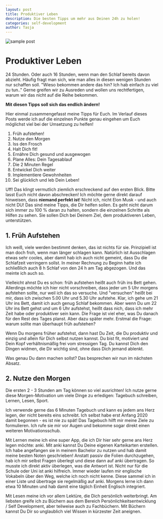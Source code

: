 ```yaml
---
layout: post
title: Produktiver Leben
description: Die besten Tipps um mehr aus Deinen 24h zu holen!
categories: self-development
author: Tasja
---
```


![sample post]({{site.baseurl_fix}}images/image-2.png)


# Produktiver Leben

24 Stunden. Oder auch 16 Stunden, wenn man den Schlaf bereits davon abzieht. Häufig fragt man sich, wie man alles in diesen wenigen Stunden nur schaffen soll.
"Wieso bekommen andere das hin? Ich hab einfach zu viel zu tun.."
Gerne greifen wir zu Ausreden und wollen uns rechtfertigen, warum wir das nicht auf die Reihe bekommen.

**Mit diesen Tipps soll sich das endlich ändern!**

Hier einmal zusammengefasst meine Tipps für Euch. Im Verlauf dieses Posts werde ich auf die einzelnen Punkte genau eingehen um Euch möglichst viel bei der Umsetzung zu helfen!

1. Früh aufstehen!
2. Nutze den Morgen
3. Iss den Frosch
4. Halt Dich fit!
5. Ernähre Dich gesund und ausgewogen
6. Plane Alles: Dein Tagesablauf
7. Die 2 Minuten Regel
8. Entwickel Dich weiter
9. Implementiere Gewohnheiten
10. Sei glücklich und leb Dein Leben!

Uff! Das klingt vermutlich ziemlich erschreckend auf den ersten Blick. Bitte lasst Euch nicht davon abschrecken! Ich möchte gerne direkt darauf hinweisen, dass **niemand perfekt ist**! Nicht ich, nicht Elon Musk - und auch nicht DU! Das sind meine Tipps, die Dir helfen sollen. Es geht nicht darum sich immer zu 100 % daran zu halten, sondern die einzelnen Schritte als Hilfen zu sehen. Sie sollen Dich bei Deinem Ziel, dem produktiveren Leben, unterstützen. 


## 1. Früh Aufstehen

Ich weiß, viele werden bestimmt denken, das ist nichts für sie. 
Prinzipiell ist man doch froh, wenn man länger schlagen kann. 
Natürlich ist Ausschlagen etwas sehr cooles, aber damit hab ich auch nicht gemeint, dass Du die Schlafzeit verringern sollst. 
In meiner Rechnung zu Beginn hatte ich schließlich auch 8 h Schlaf von den 24 h am Tag abgezogen. 
Und das meinte ich auch so. 

Vielleicht ahnst Du es schon: früh aufstehen heißt auch früh ins Bett gehen. 
Allerdings möchte ich hier nicht vorschreiben, dass jeder um 5 Uhr morgens aufstehen sollte, nur weil ich das so versuche. 
Und "versuchen" heißt bei mir, dass ich zwischen 5.00 Uhr und 5.30 Uhr aufstehe. 
Klar, ich gehe um 21 Uhr ins Bett, damit ich auch genug Schlaf bekommen. 
Aber wenn Du um 22 Uhr ins Bett gehst und um 6 Uhr aufstehst, heißt dass nich, dass ich mehr Zeit habe oder produktiver sein kann. 
Die Frage ist viel eher, was Du danach für den Rest des Tages planst. 
Aber dazu später mehr. Erstmal die Frage: warum sollte man überhaupt früh aufstehen?

Wenn Du morgens früher aufstehst, dann hast Du Zeit, die Du produktiv und einzig und allein für Dich selbst nutzen kannst.
Du bist fit, motiviert und Dein Kopf verhältnismäßig frei vom stressigen Tag.
Du kannst Dich den Dingen widmen, die Dir wichtig sind, ohne dass Dich jemand ablenkt.

Was genau Du dann machen sollst? 
Das besprechen wir nun im nächsten Absatz.

## 2. Nutze den Morgen

Die ersten 2 - 3 Stunden am Tag können so viel ausrichten!
Ich nutze gerne diese Morgen-Motivation um viele Dinge zu erledigen:
Tagebuch schreiben, Lernen, Lesen, Sport. 

Ich verwende gerne das 6 Minuten Tagebuch und kann es jedem ans Herz legen, der nicht bereits eins schreibt.
Ich selbst habe erst Anfang 2020 damit begonnen - es ist nie zu spät!
Das Tagebuch hilft mir meine Ziele zu formulieren.
Ich rufe sie mir vor Augen und bekomme sogar direkt einen weiteren Motivationsschub.

Mit Lernen meine ich eine super App, die ich Dir hier sehr gerne ans Herz legen möchte: anki.
Mit anki kannst Du Deine eigenen Karteikarten erstellen.
Ich habe angefangen sie in meinem Bachelor zu nutzen und hab damit meine besten Noten geschrieben!
Anstatt passiv die Folien durchzugehen, hab ich mir selbst Fragen überlegt und diese dann auf anki übertragen.
So musste ich direkt aktiv überlegen, was die Antwort ist.
Nicht nur für die Schule oder Uni ist anki hilfreich.
Immer wieder laufen mir englische Vokabeln über den Weg, welche ich noch nicht kenne. 
Diese sammel ich in einer Liste und übertrage sie regelmäßig auf anki.
Morgens lerne ich dann etwa 10 Minuten und hab damit eine täglich Einheit Englisch integriert.

Mit Lesen meine ich vor allem Lektüre, die Dich persönlich weiterbringt. 
Am liebsten greife ich zu Büchern aus dem Bereich Persönlichkeitsentwicklung / Self Development, aber teilweise auch zu Fachbüchern.
Mit Büchern kannst Du Dir so unglaublich viel Wissen in kürzester Zeit aneignen.
